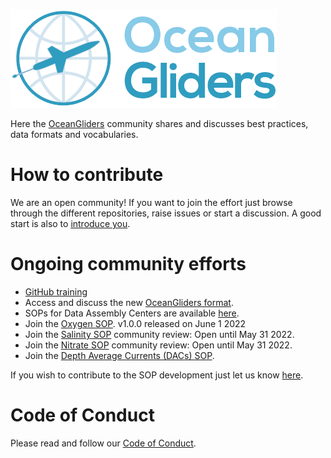 ![ OceanGliders Logo](/profile/logo-ocean-gliders.png "OceanGliders Logo")

Here the [OceanGliders](https://www.oceangliders.org) community shares and discusses best practices, data formats and vocabularies. 

# How to contribute
We are an open community! If you want to join the effort just browse through the different repositories, raise issues or start a discussion.
A good start is also to [introduce you](https://github.com/OceanGlidersCommunity/OceanGliders/discussions/1).

# Ongoing community efforts
- [GitHub training](https://github.com/OceanGlidersCommunity/LearningGitHub/discussions/20)
- Access and discuss the new [OceanGliders format](https://github.com/OceanGlidersCommunity/OG1.0-user-manual).
- SOPs for Data Assembly Centers are available [here](https://github.com/OceanGlidersCommunity/DataAssemblyCenter_SOP).
- Join the [Oxygen SOP](https://oceangliderscommunity.github.io/Oxygen_SOP/README.html#). v1.0.0 released on June 1 2022
- Join the [Salinity SOP](https://oceangliderscommunity.github.io/Salinity_SOP/README.html#) community review: Open until May 31 2022. 
- Join the [Nitrate SOP](https://oceangliderscommunity.github.io/Nitrate_SOP/README.html#) community review: Open until May 31 2022. 
- Join the [Depth Average Currents (DACs) SOP](https://oceangliderscommunity.github.io/DepthAverageCurrents_SOP/README.html).

If you wish to contribute to the SOP development just let us know [here](https://github.com/OceanGlidersCommunity/OceanGliders/discussions/1).

# Code of Conduct
Please read and follow our [Code of Conduct](https://github.com/OceanGlidersCommunity/OceanGliders/blob/main/CODE_OF_CONDUCT.md).

